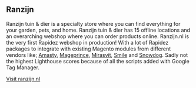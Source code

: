 ## Ranzijn

Ranzijn tuin & dier is a specialty store where you can find everything for your garden, pets, and home. Ranzijn tuin & dier has 15 offline locations and an overarching webshop where you can order products online. Ranzijn.nl is the very first Rapidez webshop in production! With a lot of Rapidez packages to integrate with existing Magento modules from different vendors like; [Amasty](https://docs.rapidez.io/0.x/packages.html#amasty), [Mageprince](https://docs.rapidez.io/0.x/packages.html#mageprince), [Mirasvit](https://docs.rapidez.io/0.x/packages.html#mirasvit), [Smile](https://docs.rapidez.io/0.x/packages.html#smile) and [Snowdog](https://docs.rapidez.io/0.x/packages.html#snowdog). Sadly not the highest Lighthouse scores because of all the scripts added with Google Tag Manager.

[Visit ranzijn.nl](https://ranzijn.nl)
